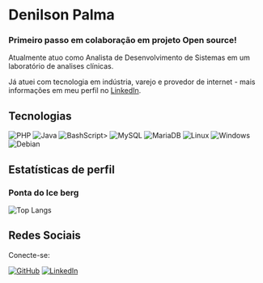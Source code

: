 # Denilson Palma

### Primeiro passo em colaboração em projeto Open source!

Atualmente atuo como Analista de Desenvolvimento de Sistemas em um laboratório de analises clínicas.

Já atuei com tecnologia em indústria, varejo e provedor de internet - mais informações em meu perfil no [LinkedIn](https://www.linkedin.com/in/denilsonpalma).

## Tecnologias

![PHP](https://img.shields.io/badge/PHP-777BB4?style=for-the-badge&logo=php&logoColor=white)
![Java](https://img.shields.io/badge/java-%23ED8B00.svg?style=for-the-badge&logo=openjdk&logoColor=white)
![BashScript](https://img.shields.io/badge/bash%20script-0101?style=flat&logo=gnubash&logoColor=%23FFFFFF&labelColor=%23000000)>
![MySQL](https://img.shields.io/badge/MySQL-00000F?style=for-the-badge&logo=mysql&logoColor=white)
![MariaDB](https://img.shields.io/badge/MariaDB-003545?style=for-the-badge&logo=mariadb&logoColor=white)
![Linux](https://img.shields.io/badge/Linux-000?style=for-the-badge&logo=linux&logoColor=FCC624)
![Windows](https://img.shields.io/badge/Windows-000?style=for-the-badge&logo=windows&logoColor=2CA5E0)
![Debian](https://img.shields.io/badge/Debian-D70A53?style=for-the-badge&logo=debian&logoColor=white)


## Estatísticas de perfil
### Ponta do Ice berg

![Top Langs](https://github-readme-stats-git-masterrstaa-rickstaa.vercel.app/api/top-langs/?username=denilsonpalma&layout=compact&bg_color=000&border_color=30A3DC&title_color=E94D5F&text_color=FFF)


## Redes Sociais

Conecte-se:

[![GitHub](https://img.shields.io/badge/GitHub-ec63a1?style=for-the-badge&logo=github&logoColor=000)](https://github.com/denilsonpalma)
[![LinkedIn](https://img.shields.io/badge/LinkedIn-0077B5?style=for-the-badge&logo=linkedin&logoColor=fff)](https://www.linkedin.com/in/denilsonpalma) 
